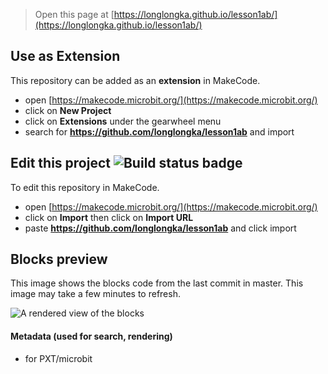 
> Open this page at [https://longlongka.github.io/lesson1ab/](https://longlongka.github.io/lesson1ab/)

## Use as Extension

This repository can be added as an **extension** in MakeCode.

* open [https://makecode.microbit.org/](https://makecode.microbit.org/)
* click on **New Project**
* click on **Extensions** under the gearwheel menu
* search for **https://github.com/longlongka/lesson1ab** and import

## Edit this project ![Build status badge](https://github.com/longlongka/lesson1ab/workflows/MakeCode/badge.svg)

To edit this repository in MakeCode.

* open [https://makecode.microbit.org/](https://makecode.microbit.org/)
* click on **Import** then click on **Import URL**
* paste **https://github.com/longlongka/lesson1ab** and click import

## Blocks preview

This image shows the blocks code from the last commit in master.
This image may take a few minutes to refresh.

![A rendered view of the blocks](https://github.com/longlongka/lesson1ab/raw/master/.github/makecode/blocks.png)

#### Metadata (used for search, rendering)

* for PXT/microbit
<script src="https://makecode.com/gh-pages-embed.js"></script><script>makeCodeRender("{{ site.makecode.home_url }}", "{{ site.github.owner_name }}/{{ site.github.repository_name }}");</script>
